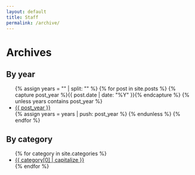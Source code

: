 ```yaml
---
layout: default
title: Staff
permalink: /archive/
---
```


<h1>Archives</h1>

<h2>By year</h2>
<ul>
  {% assign years = "" | split: "" %}
  {% for post in site.posts %}
    {% capture post_year %}{{ post.date | date: "%Y" }}{% endcapture %}
    {% unless years contains post_year %}
      <li><a href="{{ post_year | prepend: '/' }}">{{ post_year }}</a></li>
      {% assign years = years | push: post_year %}
    {% endunless %}
  {% endfor %}
</ul>

<h2>By category</h2>
<ul>
  {% for category in site.categories %}
    <li><a href="{{ category[0] | prepend: '/category/' }}">{{ category[0] | capitalize }}</a></li>
  {% endfor %}
</ul>